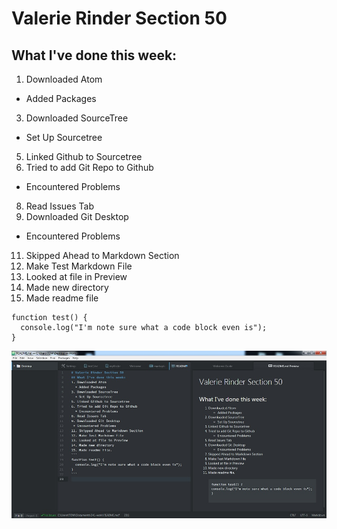 # Valerie Rinder Section 50
## What I've done this week:
1. Downloaded Atom
  * Added Packages
3. Downloaded SourceTree
  * Set Up Sourcetree
5. Linked Github to Sourcetree
6. Tried to add Git Repo to Github
  * Encountered Problems
8. Read Issues Tab
9. Downloaded Git Desktop
 * Encountered Problems
11. Skipped Ahead to Markdown Section
12. Make Test Markdown File
13. Looked at file in Preview
14. Made new directory
15. Made readme file
```
function test() {
  console.log("I'm note sure what a code block even is");
}
```
![Image of my editor](markdownscreenshot.jpg)
